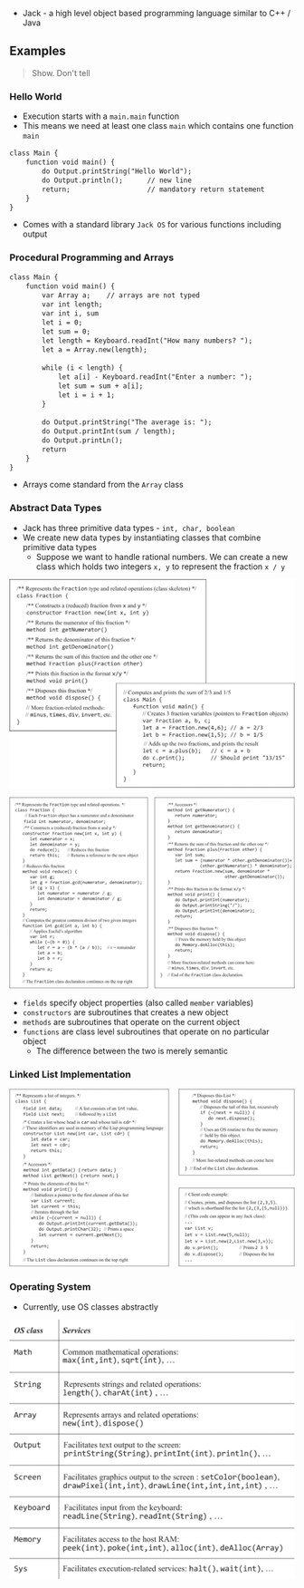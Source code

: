- Jack - a high level object based programming language similar to C++ / Java

## Examples

> Show. Don't tell
### Hello World
- Execution starts with a `main.main` function
- This means we need at least one class `main` which contains one function `main`

```jack
class Main {
	function void main() {
		do Output.printString("Hello World");
		do Output.println();      // new line
		return;                   // mandatory return statement
	}
}
```

- Comes with a standard library `Jack OS` for various functions including output

### Procedural Programming and Arrays

```jack
class Main {
	function void main() {
		var Array a;    // arrays are not typed
		var int length;
		var int i, sum
		let i = 0;
		let sum = 0;
		let length = Keyboard.readInt("How many numbers? ");
		let a = Array.new(length);

		while (i < length) {
			let a[i] - Keyboard.readInt("Enter a number: ");
			let sum = sum + a[i];
			let i = i + 1;	
		}

		do Output.printString("The average is: ");
		do Output.printInt(sum / length);
		do Output.printLn();
		return
	}
}
```

- Arrays come standard from the `Array` class

### Abstract Data Types
- Jack has three primitive data types - `int, char, boolean`
- We create new data types by instantiating classes that combine primitive data types
	- Suppose we want to handle rational numbers. We can create a new class which holds two integers `x, y` to represent the fraction `x / y` 

![](Images/figure_9.3a.png)

![](Images/figure_9.3b.png)

- `fields` specify object properties (also called `member` variables)
- `constructors` are subroutines that creates a new object
- `methods` are subroutines that operate on the current object
- `functions` are class level subroutines that operate on no particular object
	- The difference between the two is merely semantic

### Linked List Implementation

![](Images/figure_9.4.png)

### Operating System
- Currently, use OS classes abstractly

![](Images/figure_9.5.png)

